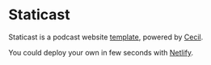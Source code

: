 # Staticast

Staticast is a podcast website [template](https://github.com/Cecilapp/staticast), powered by [Cecil](https://cecil.app).

You could deploy your own in few seconds with [Netlify](https://app.netlify.com/start/deploy?repository=https://github.com/Cecilapp/staticast).
